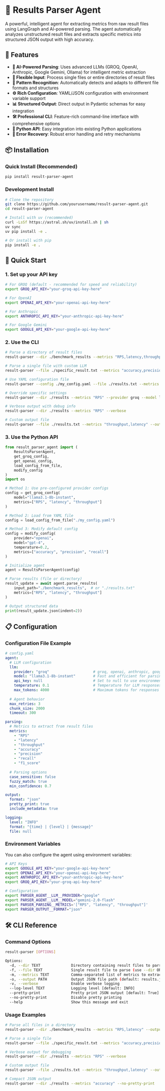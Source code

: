 # 🎯 Results Parser Agent

A powerful, intelligent agent for extracting metrics from raw result files using LangGraph and AI-powered parsing. The agent automatically analyzes unstructured result files and extracts specific metrics into structured JSON output with high accuracy.

## 🚀 Features

- **🤖 AI-Powered Parsing**: Uses advanced LLMs (GROQ, OpenAI, Anthropic, Google Gemini, Ollama) for intelligent metric extraction
- **📁 Flexible Input**: Process single files or entire directories of result files
- **🎯 Pattern Recognition**: Automatically detects and adapts to different file formats and structures
- **⚙️ Rich Configuration**: YAML/JSON configuration with environment variable support
- **📊 Structured Output**: Direct output in Pydantic schemas for easy integration
- **🛠️ Professional CLI**: Feature-rich command-line interface with comprehensive options
- **🔧 Python API**: Easy integration into existing Python applications
- **🔄 Error Recovery**: Robust error handling and retry mechanisms

## 📦 Installation

### Quick Install (Recommended)

```bash
pip install result-parser-agent
```

### Development Install

```bash
# Clone the repository
git clone https://github.com/yourusername/result-parser-agent.git
cd result-parser-agent

# Install with uv (recommended)
curl -LsSf https://astral.sh/uv/install.sh | sh
uv sync
uv pip install -e .

# Or install with pip
pip install -e .
```

## 🎯 Quick Start

### 1. Set up your API key

```bash
# For GROQ (default - recommended for speed and reliability)
export GROQ_API_KEY="your-groq-api-key-here"

# For OpenAI
export OPENAI_API_KEY="your-openai-api-key-here"

# For Anthropic
export ANTHROPIC_API_KEY="your-anthropic-api-key-here"

# For Google Gemini
export GOOGLE_API_KEY="your-google-api-key-here"
```

### 2. Use the CLI

```bash
# Parse a directory of result files
result-parser --dir ./benchmark_results --metrics "RPS,latency,throughput" --output results.json

# Parse a single file with custom LLM
result-parser --file ./specific_result.txt --metrics "accuracy,precision" --provider openai --model gpt-4

# Use YAML configuration file
result-parser --config ./my_config.yaml --file ./results.txt --metrics "RPS,throughput"

# Override specific settings
result-parser --dir ./results --metrics "RPS" --provider groq --model llama3.1-70b-versatile --temperature 0.2

# Verbose output with debug info
result-parser --dir ./results --metrics "RPS" --verbose

# Custom output file
result-parser --file ./results.txt --metrics "throughput,latency" --output my_results.json
```

### 3. Use the Python API

```python
from result_parser_agent import (
    ResultsParserAgent, 
    get_groq_config, 
    get_openai_config,
    load_config_from_file,
    modify_config
)
import os

# Method 1: Use pre-configured provider configs
config = get_groq_config(
    model="llama3.1-8b-instant",
    metrics=["RPS", "latency", "throughput"]
)

# Method 2: Load from YAML file
config = load_config_from_file("./my_config.yaml")

# Method 3: Modify default config
config = modify_config(
    provider="openai",
    model="gpt-4",
    temperature=0.2,
    metrics=["accuracy", "precision", "recall"]
)

# Initialize agent
agent = ResultsParserAgent(config)

# Parse results (file or directory)
result_update = await agent.parse_results(
    input_path="./benchmark_results",  # or "./results.txt"
    metrics=["RPS", "latency", "throughput"]
)

# Output structured data
print(result_update.json(indent=2))
```

## 📋 Configuration

### Configuration File Example

```yaml
# config.yaml
agent:
  # LLM configuration
  llm:
    provider: "groq"                    # groq, openai, anthropic, google, ollama
    model: "llama3.1-8b-instant"        # Fast and efficient for parsing tasks
    api_key: null                       # Set to null to use environment variable
    temperature: 0.1                    # Temperature for LLM responses
    max_tokens: 4000                    # Maximum tokens for responses
  
  # Agent behavior
  max_retries: 3
  chunk_size: 2000
  timeout: 300

parsing:
  # Metrics to extract from result files
  metrics:
    - "RPS"
    - "latency"
    - "throughput"
    - "accuracy"
    - "precision"
    - "recall"
    - "f1_score"
  
  # Parsing options
  case_sensitive: false
  fuzzy_match: true
  min_confidence: 0.7

output:
  format: "json"
  pretty_print: true
  include_metadata: true

logging:
  level: "INFO"
  format: "{time} | {level} | {message}"
  file: null
```

### Environment Variables

You can also configure the agent using environment variables:

```bash
# API Keys
export GOOGLE_API_KEY="your-google-api-key-here"
export OPENAI_API_KEY="your-openai-api-key-here"
export ANTHROPIC_API_KEY="your-anthropic-api-key-here"
export GROQ_API_KEY="your-groq-api-key-here"

# Configuration
export PARSER_AGENT__LLM__PROVIDER="google"
export PARSER_AGENT__LLM__MODEL="gemini-2.0-flash"
export PARSER_PARSING__METRICS='["RPS", "latency", "throughput"]'
export PARSER_OUTPUT__FORMAT="json"
```

## 🛠️ CLI Reference

### Command Options

```bash
result-parser [OPTIONS]

Options:
  -d, --dir TEXT              Directory containing result files to parse (use --dir OR --file)
  -f, --file TEXT             Single result file to parse (use --dir OR --file)
  -m, --metrics TEXT          Comma-separated list of metrics to extract (required, e.g., 'RPS,latency,throughput')
  -o, --output PATH           Output JSON file path (default: results.json)
  -v, --verbose               Enable verbose logging
  --log-level TEXT            Logging level [default: INFO]
  --pretty-print              Pretty print JSON output [default: True]
  --no-pretty-print           Disable pretty printing
  --help                      Show this message and exit
```

### Usage Examples

```bash
# Parse all files in a directory
result-parser --dir ./benchmark_results --metrics "RPS,latency" --output results.json

# Parse a single file
result-parser --file ./specific_result.txt --metrics "accuracy,precision"

# Verbose output for debugging
result-parser --dir ./results --metrics "RPS" --verbose

# Custom output file
result-parser --file ./results.txt --metrics "throughput,latency" --output my_results.json

# Compact JSON output
result-parser --dir ./results --metrics "accuracy" --no-pretty-print
```